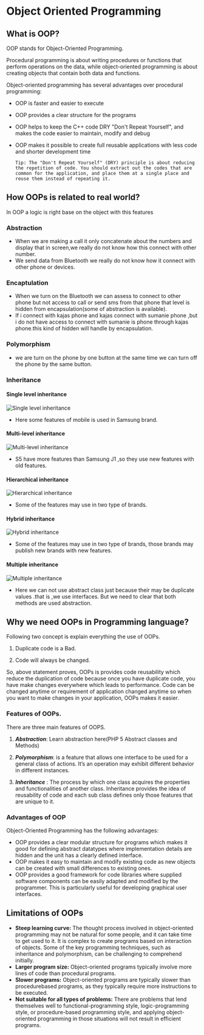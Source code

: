 # Object Oriented Programming
## What is OOP?

OOP stands for Object-Oriented Programming.

Procedural programming is about writing procedures or functions that perform operations on the data, while object-oriented programming is about creating objects that contain both data and functions.

Object-oriented programming has several advantages over procedural programming:

- OOP is faster and easier to execute
- OOP provides a clear structure for the programs
- OOP helps to keep the C++ code DRY "Don't Repeat Yourself", and makes the code easier to maintain, modify and debug
- OOP makes it possible to create full reusable applications with less code and shorter development time

      Tip: The "Don't Repeat Yourself" (DRY) principle is about reducing the repetition of code. You should extract out the codes that are common for the application, and place them at a single place and reuse them instead of repeating it.

## How OOPs is related to real world?

In OOP a logic is right base on the object with this features
### Abstraction
- When we are making a call it only concatenate about the numbers and display that in screen,we really do not know how this connect with other number.
- We send data from Bluetooth we really do not know how it connect with other phone or devices.

### Encaptulation
- When we turn on the Bluetooth we can assess to connect to other phone but not access to call or send sms from that phone that level is hidden from encapsulation(some of abstraction is available).
- If i connect with kajas phone and kajas connect with sumanie phone ,but i do not have access to connect with sumanie is phone through kajas phone.this kind of hidden will handle by encapsulation.

### Polymorphism
- we are turn on the phone by one button at the same time we can turn off the phone by the same button.

### Inheritance

#### Single level inheritance
![Single level inheritance](https://user-images.githubusercontent.com/70888716/140649307-7a79964e-9d41-4df1-914a-e0e13a90de32.jpeg)
- Here some features of mobile is used in Samsung brand.

#### Multi-level inheritance
![Multi-level inheritance](https://user-images.githubusercontent.com/70888716/140649004-bc9a545c-2b97-4f91-8e7b-ea9471b14eec.jpeg)
- S5 have more features than Samsung J1 ,so they use new features with old features.

#### Hierarchical inheritance
![Hierarchical inheritance](https://user-images.githubusercontent.com/70888716/140649118-46027f94-5afa-4cd5-b6ea-d98438cd7b33.jpeg)
- Some of the features may use in two type of brands.

#### Hybrid inheritance
![Hybrid inheritance](https://user-images.githubusercontent.com/70888716/140649144-e6080d83-8e40-45db-8032-36eff565a7df.jpeg)
- Some of the features may use in two type of brands, those brands may publish new brands with new features.

#### Multiple inheritance
![Multiple inheritance](https://user-images.githubusercontent.com/70888716/140649547-4916f68a-331c-4775-b701-383b0c9f7fe2.jpeg)
- Here we can not use abstract class just because their may be duplicate values .that is ,we use interfaces.
But we need to clear that both methods are used abstraction.

## Why we need OOPs in Programming language?
Following two concept is explain everything the use of OOPs.

1. Duplicate code is a Bad.

2. Code will always be changed.

So, above statement proves, OOPs is provides code reusability which reduce the duplication of code because once you have duplicate code, you have make changes everywhere which leads to performance. Code can be changed anytime or requirement of application changed anytime so when you want to make changes in your application, OOPs makes it easier.

### Features of OOPs.

There are three main features of OOPS.

1. ***Abstraction***: Learn abstraction here(PHP 5 Abstract classes and Methods)

2. ***Polymorphism***: is a feature that allows one interface to be used for a general class of actions. It’s an operation may exhibit different behavior in different instances.

3. ***Inheritance*** : The process by which one class acquires the properties and functionalities of another class. Inheritance provides the idea of reusability of code and each sub class defines only those features that are unique to it.


### Advantages of OOP

Object-Oriented Programming has the following advantages:

- OOP provides a clear modular structure for programs which makes it good for defining abstract datatypes where implementation details are hidden and the unit has a clearly defined interface.
- OOP makes it easy to maintain and modify existing code as new objects can be created with small differences to existing ones.
- OOP provides a good framework for code libraries where supplied software components can be easily adapted and modified by the programmer. This is particularly useful for developing graphical user interfaces.


## Limitations of OOPs
- **Steep learning curve:** The thought process involved in object-oriented programming may not be natural for some people, and it can take time to get used to it. It is complex to create programs based on interaction of objects. Some of the key programming techniques, such as inheritance and polymorphism, can be challenging to comprehend initially.
- **Larger program size:** Object-oriented programs typically involve more lines of code than procedural programs.
- **Slower programs:** Object-oriented programs are typically slower than procedurebased programs, as they typically require more instructions to be executed.
- **Not suitable for all types of problems:** There are problems that lend themselves well to functional-programming style, logic-programming style, or procedure-based programming style, and applying object-oriented programming in those situations will not result in efficient programs. 

